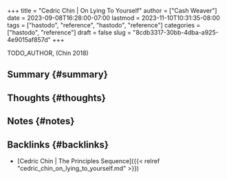 +++
title = "Cedric Chin | On Lying To Yourself"
author = ["Cash Weaver"]
date = 2023-09-08T16:28:00-07:00
lastmod = 2023-11-10T10:31:35-08:00
tags = ["hastodo", "reference", "hastodo", "reference"]
categories = ["hastodo", "reference"]
draft = false
slug = "8cdb3317-30bb-4dba-a925-4e9015af857d"
+++

TODO_AUTHOR, (Chin 2018)


## Summary {#summary}


## Thoughts {#thoughts}


## Notes {#notes}


## Backlinks {#backlinks}

-   [Cedric Chin | The Principles Sequence]({{< relref "cedric_chin_on_lying_to_yourself.md" >}})
